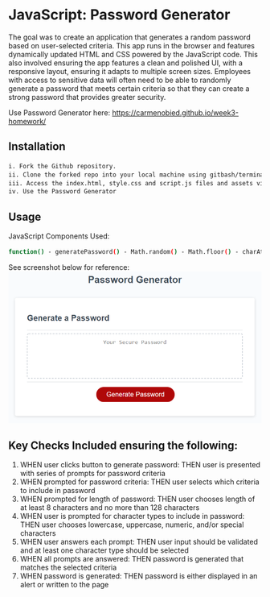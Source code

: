 # JavaScript: Password Generator

The goal was to create an application that generates a random password based on user-selected criteria. This app runs in the browser and features dynamically updated HTML and CSS powered by the JavaScript code. This also involved ensuring the app features a clean and polished UI, with a responsive layout, ensuring it adapts to multiple screen sizes. Employees with access to sensitive data will often need to be able to randomly generate a password that meets certain criteria so that they can create a strong password that provides greater security. 

Use Password Generator here: https://carmenobied.github.io/week3-homework/ 

## Installation
```bash
i. Fork the Github repository.
ii. Clone the forked repo into your local machine using gitbash/terminal to pull the project and data.
iii. Access the index.html, style.css and script.js files and assets via Visual Studio or in your browser to view the code and website respectively.  
iv. Use the Password Generator
```

## Usage
JavaScript Components Used:
```bash
function() - generatePassword() - Math.random() - Math.floor() - charAt() method - .toString() method - .push() - .join() - prompt()) - confirm() - addEventListener() - if/else statements - for loop - document.querySelector()
```

See screenshot below for reference: 
![Password Generator](/assets/03-javascript-homework-demo.png)

## Key Checks Included ensuring the following:
1. WHEN user clicks button to generate password: THEN user is presented with series of prompts for password criteria
2. WHEN prompted for password criteria: THEN user selects which criteria to include in password
3. WHEN prompted for length of password: THEN user chooses length of at least 8 characters and no more than 128 characters
4. WHEN user is prompted for character types to include in password: THEN user chooses lowercase, uppercase, numeric, and/or special characters
5. WHEN user answers each prompt: THEN user input should be validated and at least one character type should be selected
6. WHEN all prompts are answered: THEN password is generated that matches the selected criteria
7. WHEN password is generated: THEN password is either displayed in an alert or written to the page
